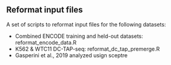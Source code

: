 ## Reformat input files

A set of scripts to reformat input files for the following datasets:
- Combined ENCODE training and held-out datasets: reformat_encode_data.R
- K562 & WTC11 DC-TAP-seq: reformat_dc_tap_premerge.R
- Gasperini et al., 2019 analyzed usign sceptre
